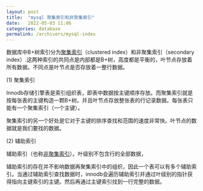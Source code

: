 ```yaml
---
layout: post
title:  "mysql 聚集索引和非聚集索引"
date:   2022-05-03 11:06
categories: database
permalink: /archivers/mysql-index
---
```




数据库中B+树索引分为[聚集索引](https://so.csdn.net/so/search?q=%E8%81%9A%E9%9B%86%E7%B4%A2%E5%BC%95&spm=1001.2101.3001.7020)（clustered index）和非聚集索引（secondary index）.这两种索引的共同点是内部都是B+树，高度都是平衡的，叶节点存放着所有数据。不同点是叶节点是否存放着一整行数据。

(1) 聚集索引

Innodb存储引擎表是索引组织表，即表中数据按主键顺序存放。而聚集索引就是按每张表的主键构造一颗B+树。并且叶节点存放整张表的行记录数据。每张表只能有一个聚集索引（一个主键）。

聚集索引的另一个好处是它对于主键的排序查找和范围的速度非常快。叶节点的数据就是我们要找的数据。

(2) 辅助索引

辅助索引（也称[非聚集索引](https://so.csdn.net/so/search?q=%E9%9D%9E%E8%81%9A%E9%9B%86%E7%B4%A2%E5%BC%95&spm=1001.2101.3001.7020)）。叶级别不包含行的全部数据，

辅助索引的存在并不影响数据再聚集索引中的组织，因此一个表可以有多个辅助索引。当通过辅助索引查找数据时，innodb会遍历辅助索引并通过叶级别的指针获得指向主键索引的主键。然后再通过主键索引找到一行完整的数据。